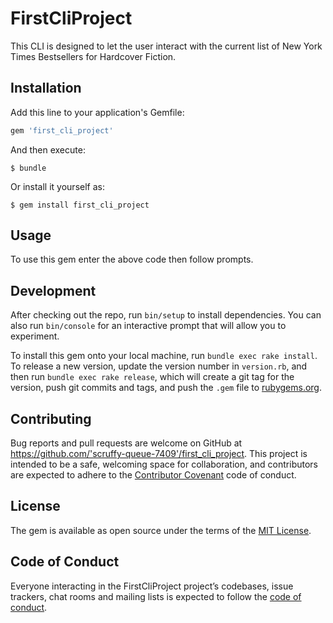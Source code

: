 # FirstCliProject

This CLI is designed to let the user interact with the current list of New York Times Bestsellers for Hardcover Fiction. 

## Installation

Add this line to your application's Gemfile:

```ruby
gem 'first_cli_project'
```

And then execute:

    $ bundle

Or install it yourself as:

    $ gem install first_cli_project

## Usage

To use this gem enter the above code then follow prompts.

## Development

After checking out the repo, run `bin/setup` to install dependencies. You can also run `bin/console` for an interactive prompt that will allow you to experiment.

To install this gem onto your local machine, run `bundle exec rake install`. To release a new version, update the version number in `version.rb`, and then run `bundle exec rake release`, which will create a git tag for the version, push git commits and tags, and push the `.gem` file to [rubygems.org](https://rubygems.org).

## Contributing

Bug reports and pull requests are welcome on GitHub at https://github.com/'scruffy-queue-7409'/first_cli_project. This project is intended to be a safe, welcoming space for collaboration, and contributors are expected to adhere to the [Contributor Covenant](http://contributor-covenant.org) code of conduct.

## License

The gem is available as open source under the terms of the [MIT License](https://opensource.org/licenses/MIT).

## Code of Conduct

Everyone interacting in the FirstCliProject project’s codebases, issue trackers, chat rooms and mailing lists is expected to follow the [code of conduct](https://github.com/'scruffy-queue-7409'/first_cli_project/blob/master/CODE_OF_CONDUCT.md).
